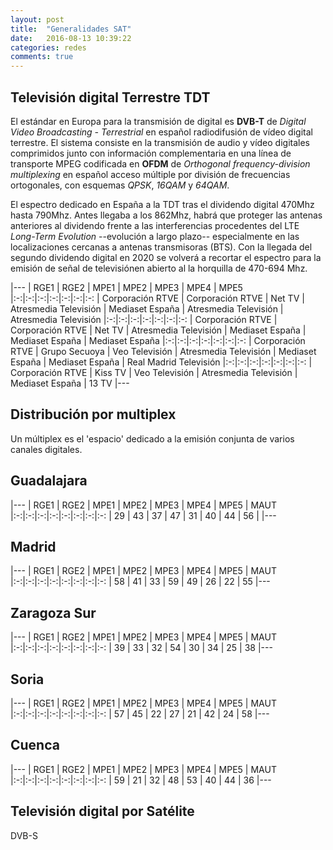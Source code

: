 ```yaml
---
layout: post
title:  "Generalidades SAT"
date:   2016-08-13 10:39:22
categories: redes
comments: true
---
```


Televisión digital Terrestre TDT
--------------------------------

El estándar en Europa para la transmisión de digital es **DVB-T** de *Digital Video Broadcasting - Terrestrial* en español radiodifusión de vídeo digital terrestre. El sistema consiste en la transmisión de audio y vídeo digitales comprimidos junto con información complementaria en una línea de transporte MPEG codificada en **OFDM** de *Orthogonal frequency-division multiplexing* en español acceso múltiple por división de frecuencias ortogonales, con esquemas *QPSK*, *16QAM* y *64QAM*.

El espectro dedicado en España a la TDT tras el dividendo digital 470Mhz hasta 790Mhz. Antes llegaba a los 862Mhz, habrá que proteger las antenas anteriores al dividendo frente a las interferencias procedentes del LTE *Long-Term Evolution* --evolución a largo plazo-- especialmente en las localizaciones cercanas a antenas transmisoras (BTS). Con la llegada del segundo dividendo digital en 2020 se volverá a recortar el espectro para la emisión de señal de televisiónen abierto al la horquilla de 470-694 Mhz. 

|---
| RGE1 | RGE2 | MPE1 | MPE2 | MPE3 | MPE4 | MPE5
|:-:|:-:|:-:|:-:|:-:|:-:|:-:
| Corporación RTVE | Corporación RTVE | Net TV | Atresmedia Televisión | Mediaset España | Atresmedia Televisión | Atresmedia Televisión
|:-:|:-:|:-:|:-:|:-:|:-:|:-:
| Corporación RTVE | Corporación RTVE | Net TV | Atresmedia Televisión | Mediaset España | Mediaset España | Mediaset España
|:-:|:-:|:-:|:-:|:-:|:-:|:-:
| Corporación RTVE | Grupo Secuoya | Veo Televisión | Atresmedia Televisión | Mediaset España | Mediaset España | Real Madrid Televisión
|:-:|:-:|:-:|:-:|:-:|:-:|:-:
| Corporación RTVE | Kiss TV | Veo Televisión | Atresmedia Televisión | Mediaset España | 13 TV
|---

Distribución por multiplex
--------------------------

Un múltiplex es el 'espacio' dedicado a la emisión conjunta de varios canales digitales. 

Guadalajara
-----------

|---
| RGE1 | RGE2 | MPE1 | MPE2 | MPE3 | MPE4 | MPE5 | MAUT
|:-:|:-:|:-:|:-:|:-:|:-:|:-:|:-:
| 29 | 43 | 37 | 47 | 31 | 40 | 44 | 56 | 
|---

Madrid
------

|---
| RGE1 | RGE2 | MPE1 | MPE2 | MPE3 | MPE4 | MPE5 | MAUT
|:-:|:-:|:-:|:-:|:-:|:-:|:-:|:-:
| 58 | 41 | 33 | 59 | 49 | 26 | 22 | 55
|---

Zaragoza Sur
------------

|---
| RGE1 | RGE2 | MPE1 | MPE2 | MPE3 | MPE4 | MPE5 | MAUT
|:-:|:-:|:-:|:-:|:-:|:-:|:-:|:-:
| 39 | 33 | 32 | 54 | 30 | 34 | 25 | 38
|---

Soria
-----

|---
| RGE1 | RGE2 | MPE1 | MPE2 | MPE3 | MPE4 | MPE5 | MAUT
|:-:|:-:|:-:|:-:|:-:|:-:|:-:|:-:
| 57 | 45 | 22 | 27 | 21 | 42 | 24 | 58
|---

Cuenca
------

|---
| RGE1 | RGE2 | MPE1 | MPE2 | MPE3 | MPE4 | MPE5 | MAUT
|:-:|:-:|:-:|:-:|:-:|:-:|:-:|:-:
| 59 | 21 | 32 | 48 | 53 | 40 | 44 | 36
|---

Televisión digital por Satélite
-------------------------------

DVB-S
